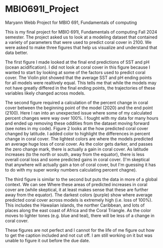 # MBIO691I_Project
Maryann Webb Project for MBIO 691, Fundamentals of computing

This is my final project for MBIO 691I, Fundamentals of computing Fall 2024 semester. The project asked us to look at a modeling dataset that contained a variety of parameters that were used to predict coral cover in 2100. We were asked to make three figures that help us visualize and understand that data better. 

The first figure I made looked at the final end predictions of SST and pH (ocean acidification). I did not look at coral cover in this figure because I wanted to start by looking at some of the factors used to predict coral cover. The Violin plot showed that the average SST and pH ending points for all models were realtively equal. This tells me that while the models may not have greatly differed in the final ending points, the trajectories of these variables likely changed across models. 

The second figure required a calculation of the percent change in coral cover between the beginning point of the model (2020) and the end point (2100). Here I ran into an unexpected issue where some of my calculated percent changes were way over 100%. I fought with my data for many hours and ended up removing these oddities from the dataset moving forward (see notes in my code). Figure 2 looks at the how predicted coral cover changed by latitude. I added color to highlight the differences in percent change in coral cover. The lightest colors are where the models predicted an average huge loss of coral cover. As the color gets darker, and passes the zero change mark, there is actually a gain in coral cover. As latitude increases (to the north or south, away from the equator), there is less overall coral loss and some predicted gains in coral cover. (I'm skeptical that anywhere will actually gain a ton of coral cover, but I'm guessing it has to do with my super wonky numbers calculating percent chagne). 

The third figure is similar to the second but puts the data in more of a global context. We can see Where these areas of predicted increases in coral cover are (while skeptical, it at least makes sense that these are further away from the equator). The darkest colors (purple) show where average predicted coral cover across models is extremely high (i.e. loss of 100%). This includes the Hawaiian islands, the norther Caribbean, and lots of places along the east coast of Africa and the Coral Triangle. As the color moves to lighter tones (e.g. blue and teal), there will be less of a change in coral cover.

These figures are not perfect and I cannot for the life of me figure out how to get the caption included and not cut off. I am still working on it but was unable to figure it out before the due date. 